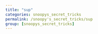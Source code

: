 ```yaml
---
title: "sup"
categories: snoopys_secret_tricks
permalink: /snoopy's_secret_tricks/sup
group: [snoopys_secret_tricks]
---
```

